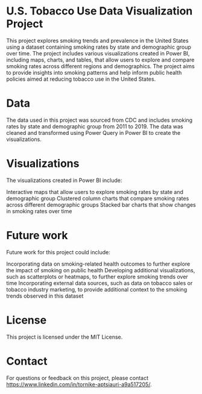 # U.S. Tobacco Use Data Visualization Project
This project explores smoking trends and prevalence in the United States using a dataset containing smoking rates by state and demographic group over time. The project includes various visualizations created in Power BI, including maps, charts, and tables, that allow users to explore and compare smoking rates across different regions and demographics. The project aims to provide insights into smoking patterns and help inform public health policies aimed at reducing tobacco use in the United States.

# Data
The data used in this project was sourced from CDC and includes smoking rates by state and demographic group from 2011 to 2019. The data was cleaned and transformed using Power Query in Power BI to create the visualizations.

# Visualizations
The visualizations created in Power BI include:

Interactive maps that allow users to explore smoking rates by state and demographic group
Clustered column charts that compare smoking rates across different demographic groups
Stacked bar charts that show changes in smoking rates over time

# Future work
Future work for this project could include:

Incorporating data on smoking-related health outcomes to further explore the impact of smoking on public health
Developing additional visualizations, such as scatterplots or heatmaps, to further explore smoking trends over time
Incorporating external data sources, such as data on tobacco sales or tobacco industry marketing, to provide additional context to the smoking trends observed in this dataset
# License
This project is licensed under the MIT License.

# Contact
For questions or feedback on this project, please contact https://www.linkedin.com/in/tornike-aptsiauri-a9a517205/.
